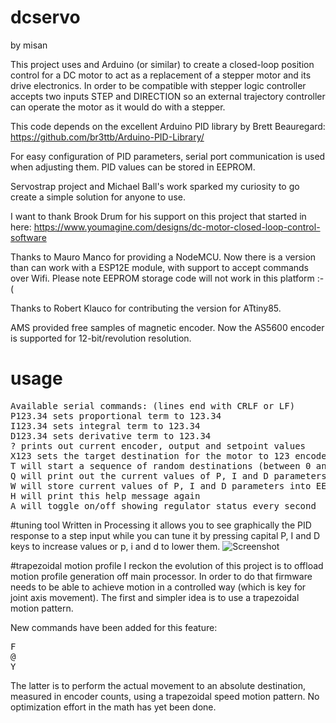 # dcservo
by misan

This project uses and Arduino (or similar) to create a closed-loop position control for a DC motor to act 
as a replacement of a stepper motor and its drive electronics. In order to be compatible with stepper logic
controller accepts two inputs STEP and DIRECTION so an external trajectory controller can operate the motor
as it would do with a stepper.

This code depends on the excellent Arduino PID library by Brett Beauregard: https://github.com/br3ttb/Arduino-PID-Library/

For easy configuration of PID parameters, serial port communication is used when adjusting them. PID values can
be stored in EEPROM.

Servostrap project and Michael Ball's work sparked my curiosity to go create a simple solution for anyone to use.

I want to thank Brook Drum for his support on this project that started in here: https://www.youmagine.com/designs/dc-motor-closed-loop-control-software

Thanks to Mauro Manco for providing a NodeMCU. Now there is a version than can work with a ESP12E module, with support to accept commands over Wifi. Please note EEPROM storage code will not work in this platform :-(

Thanks to Robert Klauco for contributing the version for ATtiny85.

AMS provided free samples of magnetic encoder. Now the AS5600 encoder is supported for 12-bit/revolution resolution. 

# usage
<pre>
Available serial commands: (lines end with CRLF or LF) 
P123.34 sets proportional term to 123.34
I123.34 sets integral term to 123.34
D123.34 sets derivative term to 123.34
? prints out current encoder, output and setpoint values
X123 sets the target destination for the motor to 123 encoder pulses
T will start a sequence of random destinations (between 0 and 2000) every 3 seconds. T again will disable that
Q will print out the current values of P, I and D parameters
W will store current values of P, I and D parameters into EEPROM
H will print this help message again
A will toggle on/off showing regulator status every second
</pre>

#tuning tool
Written in Processing it allows you to see graphically the PID response to a step input while you can tune it by pressing capital P, I and D keys to increase values or p, i and d to lower them.
![Screenshot](http://i.imgur.com/3c8WySu.png "Tuning tool")

#trapezoidal motion profile
I reckon the evolution of this project is to offload motion profile generation off main processor. In order to do that firmware needs to be able to achieve motion in a controlled way (which is key for joint axis movement). The first and simpler idea is to use a trapezoidal motion pattern.

New commands have been added for this feature: 
<pre>
F<max_velocity>
@<acceleration>
Y<destination> 
</pre>
The latter is to perform the actual movement to an absolute destination, measured in encoder counts, using a trapezoidal speed motion pattern. No optimization effort in the math has yet been done.

